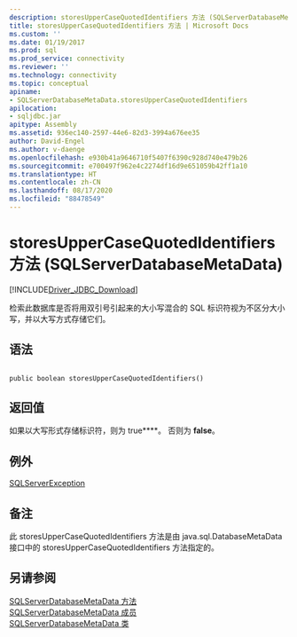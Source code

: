 ```yaml
---
description: storesUpperCaseQuotedIdentifiers 方法 (SQLServerDatabaseMetaData)
title: storesUpperCaseQuotedIdentifiers 方法 | Microsoft Docs
ms.custom: ''
ms.date: 01/19/2017
ms.prod: sql
ms.prod_service: connectivity
ms.reviewer: ''
ms.technology: connectivity
ms.topic: conceptual
apiname:
- SQLServerDatabaseMetaData.storesUpperCaseQuotedIdentifiers
apilocation:
- sqljdbc.jar
apitype: Assembly
ms.assetid: 936ec140-2597-44e6-82d3-3994a676ee35
author: David-Engel
ms.author: v-daenge
ms.openlocfilehash: e930b41a9646710f5407f6390c928d740e479b26
ms.sourcegitcommit: e700497f962e4c2274df16d9e651059b42ff1a10
ms.translationtype: HT
ms.contentlocale: zh-CN
ms.lasthandoff: 08/17/2020
ms.locfileid: "88478549"
---
```

# <a name="storesuppercasequotedidentifiers-method-sqlserverdatabasemetadata"></a>storesUpperCaseQuotedIdentifiers 方法 (SQLServerDatabaseMetaData)
[!INCLUDE[Driver_JDBC_Download](../../../includes/driver_jdbc_download.md)]

  检索此数据库是否将用双引号引起来的大小写混合的 SQL 标识符视为不区分大小写，并以大写方式存储它们。  
  
## <a name="syntax"></a>语法  
  
```  
  
public boolean storesUpperCaseQuotedIdentifiers()  
```  
  
## <a name="return-value"></a>返回值  
 如果以大写形式存储标识符，则为 true****。 否则为 **false**。  
  
## <a name="exceptions"></a>例外  
 [SQLServerException](../../../connect/jdbc/reference/sqlserverexception-class.md)  
  
## <a name="remarks"></a>备注  
 此 storesUpperCaseQuotedIdentifiers 方法是由 java.sql.DatabaseMetaData 接口中的 storesUpperCaseQuotedIdentifiers 方法指定的。  
  
## <a name="see-also"></a>另请参阅  
 [SQLServerDatabaseMetaData 方法](../../../connect/jdbc/reference/sqlserverdatabasemetadata-methods.md)   
 [SQLServerDatabaseMetaData 成员](../../../connect/jdbc/reference/sqlserverdatabasemetadata-members.md)   
 [SQLServerDatabaseMetaData 类](../../../connect/jdbc/reference/sqlserverdatabasemetadata-class.md)  
  
  
